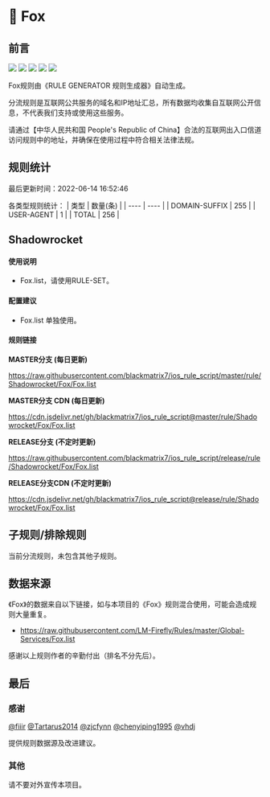 # 🧸 Fox

## 前言

![](https://shields.io/badge/-移除重复规则-ff69b4) ![](https://shields.io/badge/-DOMAIN与DOMAIN--SUFFIX合并-green) ![](https://shields.io/badge/-DOMAIN--SUFFIX间合并-critical) ![](https://shields.io/badge/-DOMAIN--SUFFIX与DOMAIN--KEYWORD合并-blue) ![](https://shields.io/badge/-IP--CIDR(6)合并-blueviolet) 

Fox规则由《RULE GENERATOR 规则生成器》自动生成。

分流规则是互联网公共服务的域名和IP地址汇总，所有数据均收集自互联网公开信息，不代表我们支持或使用这些服务。

请通过【中华人民共和国 People's Republic of China】合法的互联网出入口信道访问规则中的地址，并确保在使用过程中符合相关法律法规。

## 规则统计

最后更新时间：2022-06-14 16:52:46

各类型规则统计：
| 类型 | 数量(条)  | 
| ---- | ----  |
| DOMAIN-SUFFIX | 255  | 
| USER-AGENT | 1  | 
| TOTAL | 256  | 


## Shadowrocket 

#### 使用说明
- Fox.list，请使用RULE-SET。

#### 配置建议
- Fox.list 单独使用。

#### 规则链接
**MASTER分支 (每日更新)**

https://raw.githubusercontent.com/blackmatrix7/ios_rule_script/master/rule/Shadowrocket/Fox/Fox.list

**MASTER分支 CDN (每日更新)**

https://cdn.jsdelivr.net/gh/blackmatrix7/ios_rule_script@master/rule/Shadowrocket/Fox/Fox.list

**RELEASE分支 (不定时更新)**

https://raw.githubusercontent.com/blackmatrix7/ios_rule_script/release/rule/Shadowrocket/Fox/Fox.list

**RELEASE分支CDN (不定时更新)**

https://cdn.jsdelivr.net/gh/blackmatrix7/ios_rule_script@release/rule/Shadowrocket/Fox/Fox.list

## 子规则/排除规则


当前分流规则，未包含其他子规则。

## 数据来源

《Fox》的数据来自以下链接，如与本项目的《Fox》规则混合使用，可能会造成规则大量重复。

- https://raw.githubusercontent.com/LM-Firefly/Rules/master/Global-Services/Fox.list


感谢以上规则作者的辛勤付出（排名不分先后）。

## 最后

### 感谢

[@fiiir](https://github.com/fiiir) [@Tartarus2014](https://github.com/Tartarus2014) [@zjcfynn](https://github.com/zjcfynn) [@chenyiping1995](https://github.com/chenyiping1995) [@vhdj](https://github.com/vhdj)

提供规则数据源及改进建议。

### 其他

请不要对外宣传本项目。